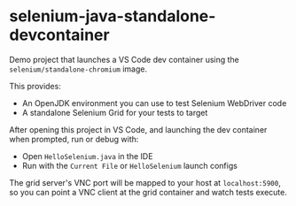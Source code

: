 # selenium-java-standalone-devcontainer

Demo project that launches a VS Code dev container using the `selenium/standalone-chromium` image.

This provides:

* An OpenJDK environment you can use to test Selenium WebDriver code
* A standalone Selenium Grid for your tests to target

After opening this project in VS Code, and launching the dev container when prompted, run or debug with:

* Open `HelloSelenium.java` in the IDE
* Run with the `Current File` or `HelloSelenium` launch configs

The grid server's VNC port will be mapped to your host at `localhost:5900`, so you can point a VNC client at the grid container and watch tests execute.

